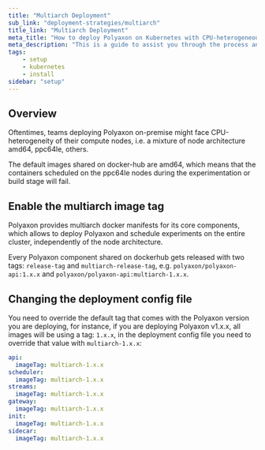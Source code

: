 ```yaml
---
title: "Multiarch Deployment"
sub_link: "deployment-strategies/multiarch"
title_link: "Multiarch Deployment"
meta_title: "How to deploy Polyaxon on Kubernetes with CPU-heterogeneous node architecture."
meta_description: "This is a guide to assist you through the process and strategies of deploying Polyaxon on Kubernetes with CPU-heterogeneous node architecture."
tags:
    - setup
    - kubernetes
    - install
sidebar: "setup"
---
```


## Overview

Oftentimes, teams deploying Polyaxon on-premise might face CPU-heterogeneity of their compute nodes, i.e. a mixture of node architecture amd64, ppc64le, others.

The default images shared on docker-hub are amd64, which means that the containers scheduled on the ppc64le nodes during the experimentation or build stage will fail.

## Enable the multiarch image tag

Polyaxon provides multiarch docker manifests for its core components, which allows to deploy Polyaxon and schedule experiments on the entire cluster, independently of the node architecture.

Every Polyaxon component shared on dockerhub gets released with two tags: `release-tag` and `multiarch-release-tag`, e.g. `polyaxon/polyaxon-api:1.x.x` and `polyaxon/polyaxon-api:multiarch-1.x.x`.

## Changing the deployment config file

You need to override the default tag that comes with the Polyaxon version you are deploying, for instance, if you are deploying Polyaxon v1.x.x, 
all images will be using a tag: `1.x.x`, in the deployment config file you need to override that value with `multiarch-1.x.x`: 

```yaml
api:
  imageTag: multiarch-1.x.x
scheduler:
  imageTag: multiarch-1.x.x
streams:
  imageTag: multiarch-1.x.x
gateway:
  imageTag: multiarch-1.x.x
init:
  imageTag: multiarch-1.x.x
sidecar:
  imageTag: multiarch-1.x.x
```
